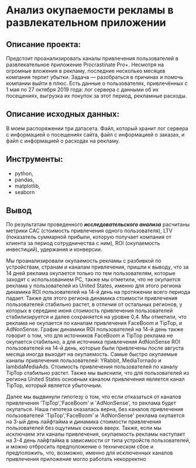 # Анализ окупаемости рекламы в развлекательном приложении
## Описание проекта:
Предстоит проанализировать каналы привлечения пользователей в развлекательное приложение Procrastinate Pro+. Несмотря на огромные вложения в рекламу, последние несколько месяцев компания терпит убытки. Задача — разобраться в причинах и помочь компании выйти в плюс. Есть данные о пользователях, привлечённых с 1 мая по 27 октября 2019 года: лог сервера с данными об их посещениях, выгрузка их покупок за этот период, рекламные расходы.
## Описание исходных данных:
В моем распоряжении три датасета. Файл, который хранит лог сервера с информацией о посещениях сайта, файл с информацией о заказах, и файл с информацией о расходах на рекламу.
## Инструменты:
- python,
- pandas,
- matplotlib,
- seaborn

## Вывод
По результатам проведенного ***исследовательского анализа*** расчитаны метрики CAC (стоимость привлечения одного пользователя), LTV (показатель суммарной прибыли, которую получает компания от клиента за период сотрудничества с ним), ROI (окупаемость инвестиций), удержания и конверсии.

Мы проанализировали окупаемость рекламы с разбивкой по устройствам, странам и каналам привлечения, пришли к выводу, что за 14 дней реклама окупается только по тем пользователям, которые заходят с использованием PC, также мы отметили, что не окупается реклама у пользователей из United States, именно для этого региона динамика ROI пользователей на 14-й день на протяжении всего периода падает. Также для этого региона динамика стоимости привлечения пользователей стабильно растет, в отличии от остальных регионов, у которых в середине июня стоимость привлечения пользователей стабилизируется и далее сохраняется на уровне 0,4. Мы отметили, что реклама не окупается по каналам привлечения FaceBoom и TipTop, и AdNonSense. График динамики ROI пользователей на 14-й день также говорит о том, что для источников FaceBoom и TipTop реклама не окупается стабильно, а для источника привлечения AdNonSense ROI пользователей на 14-й день, которые были привлечены после августа месяца иногда выходит на окупаемость. Самые быстро окупаемые каналы привлечения пользователей: YRabbit, MediaTornado и lambdaMediaAds. Стоимость привлечения пользователей по каналу TipTop стабильно растет. Также мы выяснили, что для пользователей из региона United States основным каналом привлечения является канал TipTop, который является убыточным.

Далее мы выдвинули гипотезу о том, что если отказаться от каналов привлечения 'TipTop','FaceBoom' и 'AdNonSense', то реклама будет окупаться. Наша гипотеза оказалась верна, без каналов привлечения пользователей 'TipTop','FaceBoom' и 'AdNonSense' реклама окупается на 3-ый день лайфтайма и динамика стоимости привлечения пользователей без ощутимых скачков вверх. Также, если мы исключаем эти каналы привлечения, окупаемость рекламы наступает на 3-4 день лайфтайма в зависимости от типа устройств пользователей, и можно отбросить предположение о техническом сбое и предположить, что, возможно, именно для исключенных каналов привлечения приложение могло работать некорректно


